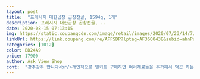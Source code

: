 ```yaml
---
layout: post 
title:  "프레시지 대한곱창 곱창전골, 1594g, 1개" 
description: 프레시지 대한곱창 곱창전골, ..
date: 2020-08-15 07:13:15 
img: https://static.coupangcdn.com/image/retail/images/2020/07/23/14/7/4ddc21a9-cad2-42aa-8b74-9321cfb4a326.jpg 
linkUrl: https://link.coupang.com/re/AFFSDP?lptag=AF3600438&subid=ahnPublicAsk&pageKey=1866720935&itemId=3172927841&vendorItemId=71160443802&traceid=V0-113-873e4b66a93c3ad7 
categories: [1012] 
color: BD24A9 
price: 17900 
author: Ask View Shop 
cont:  "강추강추 합니다<br/>개인적으로 밀키트 구매하면 여러재료들을 추가해서 먹곤 하는데<br/>곱창 매니아인데 냄새도 안나고 밖에서 먹는 그 맛이에요<br/>곱창부터 고기... <br/>각종 야채들, 깻잎 두부 전골용 육수까지 넉넉하게 들어있네요<br/>국물 완전 찐하고 곱창까지 넘 맛있어요... <br/><br/>남은 김치조금넣고 밥도볶아먹었어요<br/>대한곱창에서 먹던 맛보다 더 맛있네요<br/>라면, 두부, 야채들, 뭐하나빠지는게 없네요<br/>세 명이서 먹었는데 든든하게 먹었습니다.<br/><br/>안주삼아 구매했어요<br/>양도많고 빠질수없는 코리안 디저트<br/>얘는 추가 할 재료가 하나도 없어요<br/>이가격에 어떻게 파는지 모르겠어요 ㅋㅋㅋㅋ<br/>이것저것 집에있는 야채들 추가해서 먹었어요 라면사리 안넣고 밥볶아 먹었는데 맛있어요.<br/> 다만 곱창이 질겨요 ㅠㅠ<br/>이번에 친구들이랑 캠핑을 가는데 프레시지 대한곱창 전골이 새로나왔길래<br/>재구매 의사 완전 있습니다ㅋㅋ<br/>재료가 넘 신선하고 무름이 없어서 좋았어요<br/>저는 술안주로도 2만원? 3만원으로 매번 곱창전골을 즐겨먹습니다.<br/><br/>진짜 대만족입니다.<br/><br/>집에서 또 사먹을꺼예요<br/>처음 받았을 땐 양이 괜찮나 싶었는데 다 뜯어보니<br/>충격적이에요... <br/>.<br/>.<br/><br/>" 
---
```

